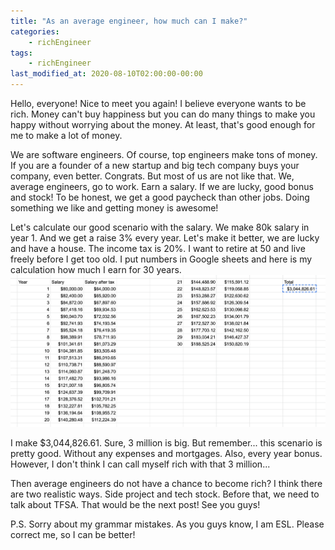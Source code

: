 ```yaml
---
title: "As an average engineer, how much can I make?"
categories:
    - richEngineer
tags:
    - richEngineer
last_modified_at: 2020-08-10T02:00:00-00:00
---
```


Hello, everyone! Nice to meet you again! I believe everyone wants to be rich. Money can't buy happiness but you can do many things to make you happy without worrying about the money. At least, that's good enough for me to make a lot of money.

We are software engineers. Of course, top engineers make tons of money. If you are a founder of a new startup and big tech company buys your company, even better. Congrats. But most of us are not like that. We, average engineers, go to work. Earn a salary. If we are lucky, good bonus and stock! To be honest, we get a good paycheck than other jobs. Doing something we like and getting money is awesome!

Let's calculate our good scenario with the salary. We make 80k salary in year 1. And we get a raise 3% every year. Let's make it better, we are lucky and have a house. The income tax is 20%. I want to retire at 50 and live freely before I get too old. I put numbers in Google sheets and here is my calculation how much I earn for 30 years.
![Salary in 30 years](/images/30yearssalary.png)

I make \$3,044,826.61. Sure, 3 million is big. But remember... this scenario is pretty good. Without any expenses and mortgages. Also, every year bonus. However, I don't think I can call myself rich with that 3 million...

Then average engineers do not have a chance to become rich? I think there are two realistic ways. Side project and tech stock. Before that, we need to talk about TFSA. That would be the next post! See you guys!

P.S. Sorry about my grammar mistakes. As you guys know, I am ESL. Please correct me, so I can be better!

